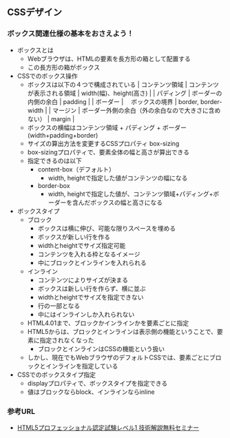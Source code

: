 ## CSSデザイン
### ボックス関連仕様の基本をおさえよう！
- ボックスとは
    - Ｗebブラウザは、HTMLの要素を長方形の箱として配置する
    - この長方形の箱がボックス
- CSSでのボックス操作
    - ボックスは以下の４つで構成されている
    |  コンテンツ領域  |  コンテンツが表示される領域  |  width(幅)、height(高さ)  |
    |  パディング | ボーダーの内側の余白 |  padding  |
    |  ボーダー  | 　ボックスの境界  |  border, border-width  |
    |  マージン  |  ボーダー外側の余白（外の余白なので大きさに含めない）  |  margin  |
    - ボックスの横幅はコンテンツ領域 + パディング + ボーダー(width+padding+border)
    - サイズの算出方法を変更するCSSプロパティ box-sizing
    - box-sizingプロパティで、要素全体の幅と高さが算出できる
    - 指定できるのは以下
        - content-box（デフォルト）
            - width, heightで指定した値がコンテンツの幅になる
        - border-box
            - width, heightで指定した値が、コンテンツ領域+パディング+ボーダーを含んだボックスの幅と高さになる
- ボックスタイプ
    - ブロック
        - ボックスは横に伸び、可能な限りスペースを埋める
        - ボックスが新しい行を作る
        - widthとheightでサイズ指定可能
        - コンテンツを入れる枠となるイメージ
        - 中にブロックとインラインを入れられる
    - インライン
        - コンテンツによりサイズが決まる
        - ボックスは新しい行を作らず、横に並ぶ
        - widthとheightでサイズを指定できない
        - 行の一部となる
        - 中にはインラインしか入れられない
    - HTML4.01まで、ブロックかインラインかを要素ごとに指定
    - HTML5からは、ブロックとインラインは表示側の機能ということで、要素に指定されなくなった
        - ブロックとインラインはCSSの機能という扱い
    - しかし、現在でもWebブラウザのデフォルトCSSでは、要素ごとにブロックとインラインを指定している
- CSSでのボックスタイプ指定
    - displayプロパティで、ボックスタイプを指定できる
    - 値はブロックならblock、インラインならinline

### 参考URL
- [HTML5プロフェッショナル認定試験レベル1 技術解説無料セミナー](https://html5exam.jp/images/news/event_20210711_01.pdf "HTML5プロフェッショナル認定試験レベル1 技術解説無料セミナー")
